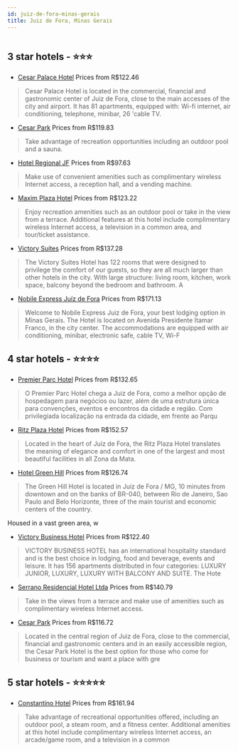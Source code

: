 ```yaml
---
id: juiz-de-fora-minas-gerais
title: Juiz de Fora, Minas Gerais
---
```


<center><img src="http://media.omnibees.com/Images/5685/Property/171153.png" alt="" /></center>


##  3 star hotels - ⭐️⭐️⭐️

-    [Cesar Palace Hotel](https://us.hurb.com/hotels/juiz-de-fora/cesar-palace-hotel-OMN-2466?cmp=18055) Prices from R$122.46
   > Cesar Palace Hotel is located in the commercial, financial and gastronomic center of Juiz de Fora, close to the main accesses of the city and airport. It has 81 apartments, equipped with: Wi-fi internet, air conditioning, telephone, minibar, 26 'cable TV.
-    [Cesar Park](https://us.hurb.com/hotels/juiz-de-fora/cesar-park-JNP-JP897160?cmp=18055) Prices from R$119.83
   > Take advantage of recreation opportunities including an outdoor pool and a sauna.
-    [Hotel Regional JF](https://us.hurb.com/hotels/juiz-de-fora/hotel-regional-jf-JNP-JP751342?cmp=18055) Prices from R$97.63
   > Make use of convenient amenities such as complimentary wireless Internet access, a reception hall, and a vending machine.
-    [Maxim Plaza Hotel](https://us.hurb.com/hotels/juiz-de-fora/maxim-plaza-hotel-JNP-JP597022?cmp=18055) Prices from R$123.22
   > Enjoy recreation amenities such as an outdoor pool or take in the view from a terrace. Additional features at this hotel include complimentary wireless Internet access, a television in a common area, and tour/ticket assistance.
-    [Victory Suítes](https://us.hurb.com/hotels/juiz-de-fora/victory-suites-OMN-2661?cmp=18055) Prices from R$137.28
   > The Victory Suites Hotel has 122 rooms that were designed to privilege the comfort of our guests, so they are all much larger than other hotels in the city. With large structure: living room, kitchen, work space, balcony beyond the bedroom and bathroom. A
-    [Nobile Express Juíz de Fora](https://us.hurb.com/hotels/juiz-de-fora/nobile-express-juiz-de-fora-OMN-6128?cmp=18055) Prices from R$171.13
   > Welcome to Nobile Express Juiz de Fora, your best lodging option in Minas Gerais. The Hotel is located on Avenida Presidente Itamar Franco, in the city center. The accommodations are equipped with air conditioning, minibar, electronic safe, cable TV, Wi-F

##  4 star hotels - ⭐️⭐️⭐️⭐️

-    [Premier Parc Hotel](https://us.hurb.com/hotels/juiz-de-fora/premier-parc-hotel-OMN-5685?cmp=18055) Prices from R$132.65
   > O Premier Parc Hotel chega a Juiz de Fora, como a melhor opção de hospedagem para negócios ou lazer, além de uma estrutura única para convenções, eventos e encontros da cidade e região.Com privilegiada localização na entrada da cidade, em frente ao Parqu
-    [Ritz Plaza Hotel](https://us.hurb.com/hotels/juiz-de-fora/ritz-plaza-hotel-OMN-5999?cmp=18055) Prices from R$152.57
   > Located in the heart of Juiz de Fora, the Ritz Plaza Hotel translates the meaningof elegance and comfort in one of the largest and most beautiful facilities in all Zona da Mata.
-    [Hotel Green Hill](https://us.hurb.com/hotels/juiz-de-fora/hotel-green-hill-OMN-6190?cmp=18055) Prices from R$126.74
   > The Green Hill Hotel is located in Juiz de Fora / MG, 10 minutes from downtown and on the banks of BR-040, between Rio de Janeiro, Sao Paulo and Belo Horizonte, three of the main tourist and economic centers of the country.Housed in a vast green area, w
-    [Victory Business  Hotel](https://us.hurb.com/hotels/juiz-de-fora/victory-business-hotel-OMN-2313?cmp=18055) Prices from R$122.40
   > VICTORY BUSINESS HOTEL has an international hospitality standard and is the best choice in lodging, food and beverage, events and leisure. It has 156 apartments distributed in four categories: LUXURY JUNIOR, LUXURY, LUXURY WITH BALCONY AND SUITE. The Hote
-    [Serrano Residencial Hotel Ltda](https://us.hurb.com/hotels/juiz-de-fora/serrano-residencial-hotel-ltda-JNP-JP388347?cmp=18055) Prices from R$140.79
   > Take in the views from a terrace and make use of amenities such as complimentary wireless Internet access.
-    [Cesar Park](https://us.hurb.com/hotels/juiz-de-fora/cesar-park-OMN-1334?cmp=18055) Prices from R$116.72
   > Located in the central region of Juiz de Fora, close to the commercial, financial and gastronomic centers and in an easily accessible region, the Cesar Park Hotel is the best option for those who come for business or tourism and want a place with gre

##  5 star hotels - ⭐️⭐️⭐️⭐️⭐️

-    [Constantino Hotel](https://us.hurb.com/hotels/juiz-de-fora/constantino-hotel-JNP-JP816307?cmp=18055) Prices from R$161.94
   > Take advantage of recreational opportunities offered, including an outdoor pool, a steam room, and a fitness center. Additional amenities at this hotel include complimentary wireless Internet access, an arcade/game room, and a television in a common 
